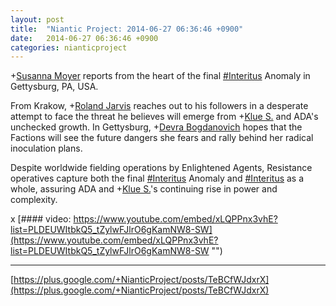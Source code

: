 ```yaml
---
layout: post
title:  "Niantic Project: 2014-06-27 06:36:46 +0900"
date:   2014-06-27 06:36:46 +0900
categories: nianticproject
---
```

+[Susanna Moyer](https://plus.google.com/101560858827970533247 "") reports from the heart of the final [#Interitus](https://plus.google.com/s/%23Interitus "") Anomaly in Gettysburg, PA, USA. 

From Krakow, +[Roland Jarvis](https://plus.google.com/103568659333550762891 "") reaches out to his followers in a desperate attempt to face the threat he believes will emerge from +[Klue S.](https://plus.google.com/110350977702120778591 "") and ADA's unchecked growth. In Gettysburg, +[Devra Bogdanovich](https://plus.google.com/102598577258553073047 "") hopes that the Factions will see the future dangers she fears and rally behind her radical inoculation plans.

Despite worldwide fielding operations by Enlightened Agents, Resistance operatives capture both the final [#Interitus](https://plus.google.com/s/%23Interitus "") Anomaly and [#Interitus](https://plus.google.com/s/%23Interitus "") as a whole, assuring ADA and +[Klue S.](https://plus.google.com/110350977702120778591 "")'s continuing rise in power and complexity.

x
[#### video: https://www.youtube.com/embed/xLQPPnx3vhE?list=PLDEUWItbkQ5_tZylwFJlrO6gKamNW8-SW](https://www.youtube.com/embed/xLQPPnx3vhE?list=PLDEUWItbkQ5_tZylwFJlrO6gKamNW8-SW "")
- - -
[https://plus.google.com/+NianticProject/posts/TeBCfWJdxrX](https://plus.google.com/+NianticProject/posts/TeBCfWJdxrX)
